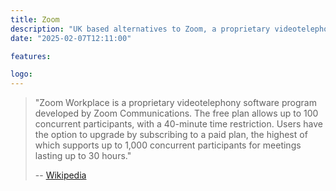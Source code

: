 ```yaml
---
title: Zoom
description: "UK based alternatives to Zoom, a proprietary videotelephony software program developed by Zoom Communications."
date: "2025-02-07T12:11:00"

features: 

logo: 
---
```

> "Zoom Workplace is a proprietary videotelephony software program developed by Zoom Communications. The free plan allows up to 100 concurrent participants, with a 40-minute time restriction. Users have the option to upgrade by subscribing to a paid plan, the highest of which supports up to 1,000 concurrent participants for meetings lasting up to 30 hours."
>
> -- [Wikipedia](https://en.wikipedia.org/wiki/Zoom_(software))